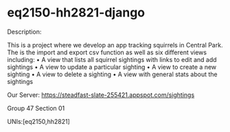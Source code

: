 # eq2150-hh2821-django


Description:

This is a project where we develop an app tracking squirrels in Central Park. The is the import and export csv function as well as six different views including:
•	A view that lists all squirrel sightings with links to edit and add sightings
•	A view to update a particular sighting
•	A view to create a new sighting
•	A view to delete a sighting
•	A view with general stats about the sightings

Our Server:
https://steadfast-slate-255421.appspot.com/sightings


Group 47 Section 01

UNIs:[eq2150,hh2821]



